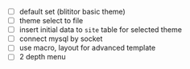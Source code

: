 - [ ] default set (blititor basic theme)
- [ ] theme select to file
- [ ] insert initial data to `site` table for selected theme
- [ ] connect mysql by socket
- [ ] use macro, layout for advanced template
- [ ] 2 depth menu